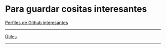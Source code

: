 # Para guardar cositas interesantes


[Perfiles de Github interesantes](Favoritos.md)

<hr>

[Útiles](Utiles.md)
<hr>
